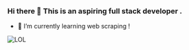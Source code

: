 ### Hi there 👋 This is an aspiring full stack developer .
- 🌱 I’m currently learning web scraping !

![](https://encrypted-tbn0.gstatic.com/images?q=tbn%3AANd9GcQoLXRrg-8xvOliglddXXYpvXO6ibaE0_dSpQ&usqp=CAU "LOL")

<!--
**ProBeta1/ProBeta1** is a ✨ _special_ ✨ repository because its `README.md` (this file) appears on your GitHub profile.

Here are some ideas to get you started:

- 🔭 I’m currently working on ...
- 👯 I’m looking to collaborate on ...
- 🤔 I’m looking for help with ...
- 💬 Ask me about ...
- 📫 How to reach me: ...
- 😄 Pronouns: ...
- ⚡ Fun fact: ...
-->
